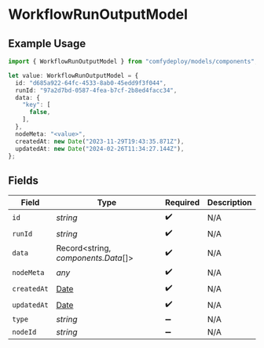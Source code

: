 # WorkflowRunOutputModel

## Example Usage

```typescript
import { WorkflowRunOutputModel } from "comfydeploy/models/components";

let value: WorkflowRunOutputModel = {
  id: "d685a922-64fc-4533-8ab0-45edd9f3f044",
  runId: "97a2d7bd-0587-4fea-b7cf-2b8ed4facc34",
  data: {
    "key": [
      false,
    ],
  },
  nodeMeta: "<value>",
  createdAt: new Date("2023-11-29T19:43:35.871Z"),
  updatedAt: new Date("2024-02-26T11:34:27.144Z"),
};
```

## Fields

| Field                                                                                         | Type                                                                                          | Required                                                                                      | Description                                                                                   |
| --------------------------------------------------------------------------------------------- | --------------------------------------------------------------------------------------------- | --------------------------------------------------------------------------------------------- | --------------------------------------------------------------------------------------------- |
| `id`                                                                                          | *string*                                                                                      | :heavy_check_mark:                                                                            | N/A                                                                                           |
| `runId`                                                                                       | *string*                                                                                      | :heavy_check_mark:                                                                            | N/A                                                                                           |
| `data`                                                                                        | Record<string, *components.Data*[]>                                                           | :heavy_check_mark:                                                                            | N/A                                                                                           |
| `nodeMeta`                                                                                    | *any*                                                                                         | :heavy_check_mark:                                                                            | N/A                                                                                           |
| `createdAt`                                                                                   | [Date](https://developer.mozilla.org/en-US/docs/Web/JavaScript/Reference/Global_Objects/Date) | :heavy_check_mark:                                                                            | N/A                                                                                           |
| `updatedAt`                                                                                   | [Date](https://developer.mozilla.org/en-US/docs/Web/JavaScript/Reference/Global_Objects/Date) | :heavy_check_mark:                                                                            | N/A                                                                                           |
| `type`                                                                                        | *string*                                                                                      | :heavy_minus_sign:                                                                            | N/A                                                                                           |
| `nodeId`                                                                                      | *string*                                                                                      | :heavy_minus_sign:                                                                            | N/A                                                                                           |